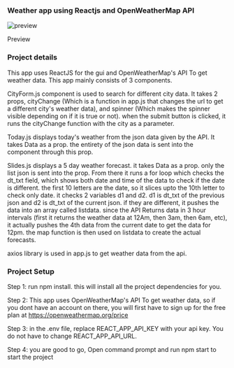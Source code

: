 ### Weather app using Reactjs and OpenWeatherMap API ###

![preview](https://user-images.githubusercontent.com/129972263/232322247-f16a5d70-a52e-4ecc-a3d4-d714c43a3a2e.png)

Preview

### Project details ###
This app uses ReactJS for the gui and OpenWeatherMap's API To get weather data. This app mainly consists of 3 components.

CityForm.js component is used to search for different city data. It takes 2 props, cityChange (Which is a function in app.js that changes the url to get a different city's weather data), and spinner (Which makes the spinner visible depending on if it is true or not). when the submit button is clicked, it runs the cityChange function with the city as a parameter.

Today.js displays today's weather from the json data given by the API. It takes Data as a prop. the entirety of the json data is sent into the component through this prop.

Slides.js displays a 5 day weather forecast. it takes Data as a prop. only the list json is sent into the prop. From there it runs a for loop which checks the dt_txt field, which shows both date and time of the data to check if the date is different. the first 10 letters are the date, so it slices upto the 10th letter to check only date. it checks 2 variables d1 and d2. d1 is dt_txt of the previous json and d2 is dt_txt of the current json. if they are different, it pushes the data into an array called listdata. since the API Returns data in 3 hour intervals (first it returns the weather data at 12Am, then 3am, then 6am, etc), it actually pushes the 4th data from the current date to get the data for 12pm. the map function is then used on listdata to create the actual forecasts.

axios library is used in app.js to get weather data from the api.


### Project Setup ###

Step 1: run npm install. this will install all the project dependencies for you.

Step 2: This app uses OpenWeatherMap's API To get weather data, so if you dont have an account on there, you will first have to sign up for the free plan at https://openweathermap.org/price

Step 3: in the .env file, replace REACT_APP_API_KEY with your api key. You do not have to change REACT_APP_API_URL.

Step 4: you are good to go, Open command prompt and run npm start to start the project
